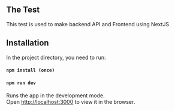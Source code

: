 ## The Test
This test is used to make backend API and Frontend  using NextJS

## Installation

In the project directory, you need to  run:

#### `npm install (once)` 
#### `npm run dev`

Runs the app in the development mode.\
Open [http://localhost:3000](http://localhost:3000) to view it in the browser.
